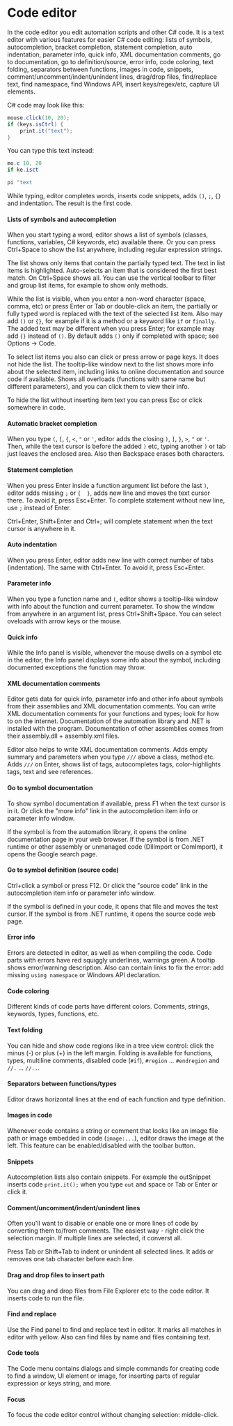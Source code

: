 ﻿---
uid: code_editor
---

# Code editor

In the code editor you edit automation scripts and other C# code. It is a text editor with various features for easier C# code editing: lists of symbols, autocompletion, bracket completion, statement completion, auto indentation, parameter info, quick info, XML documentation comments, go to documentation, go to definition/source, error info, code coloring, text folding, separators between functions, images in code, snippets, comment/uncomment/indent/unindent lines, drag/drop files, find/replace text, find namespace, find Windows API, insert keys/regex/etc, capture UI elements.

C# code may look like this:
```csharp
mouse.click(10, 20);
if (keys.isCtrl) {
	print.it("text");
}
```

You can type this text instead:
```csharp
mo.c 10, 20
if ke.isct

pi "text
```

While typing, editor completes words, inserts code snippets, adds `()`, `;`, `{}` and indentation. The result is the first code.

#### Lists of symbols and autocompletion
When you start typing a word, editor shows a list of symbols (classes, functions, variables, C# keywords, etc) available there. Or you can press Ctrl+Space to show the list anywhere, including regular expression strings.

The list shows only items that contain the partially typed text. The text in list items is highlighted. Auto-selects an item that is considered the first best match. On Ctrl+Space shows all. You can use the vertical toolbar to filter and group list items, for example to show only methods.

While the list is visible, when you enter a non-word character (space, comma, etc) or press Enter or Tab or double-click an item, the partially or fully typed word is replaced with the text of the selected list item. Also may add `()` or `{}`, for example if it is a method or a keyword like `if` or `finally`. The added text may be different when you press Enter; for example may add `{}` instead of `()`. By default adds `()` only if completed with space; see Options -> Code.

To select list items you also can click or press arrow or page keys. It does not hide the list. The tooltip-like window next to the list shows more info about the selected item, including links to online documentation and source code if available. Shows all overloads (functions with same name but different parameters), and you can click them to view their info.

To hide the list without inserting item text you can press Esc or click somewhere in code.

#### Automatic bracket completion
When you type `(`, `[`, `{`, `<`, `"` or `'`, editor adds the closing `)`, `]`, `}`, `>`, `"` or `'`. Then, while the text cursor is before the added `)` etc, typing another `)` or tab just leaves the enclosed area. Also then Backspace erases both characters.

#### Statement completion
When you press Enter inside a function argument list before the last `)`, editor adds missing `;` or `{  }`, adds new line and moves the text cursor there. To avoid it, press Esc+Enter. To complete statement without new line, use `;` instead of Enter.

Ctrl+Enter, Shift+Enter and Ctrl+; will complete statement when the text cursor is anywhere in it.

#### Auto indentation
When you press Enter, editor adds new line with correct number of tabs (indentation). The same with Ctrl+Enter. To avoid it, press Esc+Enter.

#### Parameter info
When you type a function name and `(`, editor shows a tooltip-like window with info about the function and current parameter. To show the window from anywhere in an argument list, press Ctrl+Shift+Space. You can select oveloads with arrow keys or the mouse.

#### Quick info
While the Info panel is visible, whenever the mouse dwells on a symbol etc in the editor, the Info panel displays some info about the symbol, including documented exceptions the function may throw.

#### XML documentation comments
Editor gets data for quick info, parameter info and other info about symbols from their assemblies and XML documentation comments. You can write XML documentation comments for your functions and types; look for how to on the internet. Documentation of the automation library and .NET is installed with the program. Documentation of other assemblies comes from their assembly.dll + assembly.xml files.

Editor also helps to write XML documentation comments. Adds empty summary and parameters when you type `///` above a class, method etc. Adds `///` on Enter, shows list of tags, autocompletes tags, color-highlights tags, text and see references.

#### Go to symbol documentation
To show symbol documentation if available, press F1 when the text cursor is in it. Or click the "more info" link in the autocompletion item info or parameter info window.

If the symbol is from the automation library, it opens the online documentation page in your web browser. If the symbol is from .NET runtime or other assembly or unmanaged code (DllImport or ComImport), it opens the Google search page.

#### Go to symbol definition (source code)
Ctrl+click a symbol or press F12. Or click the "source code" link in the autocompletion item info or parameter info window.

If the symbol is defined in your code, it opens that file and moves the text cursor. If the symbol is from .NET runtime, it opens the source code web page.

#### Error info
Errors are detected in editor, as well as when compiling the code. Code parts with errors have red squiggly underlines, warnings green. A tooltip shows error/warning description. Also can contain links to fix the error: add missing `using namespace` or Windows API declaration.

#### Code coloring
Different kinds of code parts have different colors. Comments, strings, keywords, types, functions, etc.

#### Text folding
You can hide and show code regions like in a tree view control: click the minus (-) or plus (+) in the left margin. Folding is available for functions, types, multiline comments, disabled code (`#if`), `#region` ... `#endregion` and `//.` ... `//..`.

#### Separators between functions/types
Editor draws horizontal lines at the end of each function and type definition.

#### Images in code
Whenever code contains a string or comment that looks like an image file path or image embedded in code (`image:...`), editor draws the image at the left. This feature can be enabled/disabled with the toolbar button.

#### Snippets
Autocompletion lists also contain snippets. For example the outSnippet inserts code `print.it();` when you type `out` and space or Tab or Enter or click it.

#### Comment/uncomment/indent/unindent lines
Often you'll want to disable or enable one or more lines of code by converting them to/from comments. The easiest way - right click the selection margin. If multiple lines are selected, it converst all.

Press Tab or Shift+Tab to indent or unindent all selected lines. It adds or removes one tab character before each line.

#### Drag and drop files to insert path
You can drag and drop files from File Explorer etc to the code editor. It inserts code to run the file.

#### Find and replace
Use the Find panel to find and replace text in editor. It marks all matches in editor with yellow. Also can find files by name and files containing text.

#### Code tools
The Code menu contains dialogs and simple commands for creating code to find a window, UI element or image, for inserting parts of regular expression or keys string, and more.

#### Focus
To focus the code editor control without changing selection: middle-click.
